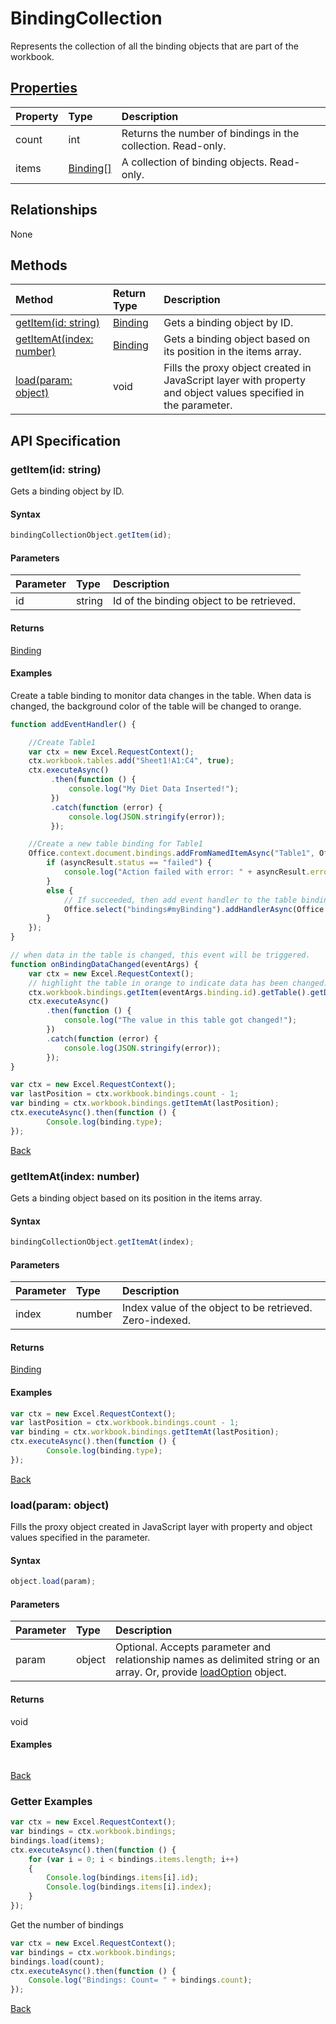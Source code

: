 # BindingCollection

Represents the collection of all the binding objects that are part of the workbook.

## [Properties](#getter-examples)
| Property	   | Type	|Description
|:---------------|:--------|:----------|
|count|int|Returns the number of bindings in the collection. Read-only.|
|items|[Binding[]](binding.md)|A collection of binding objects. Read-only.|

## Relationships
None


## Methods

| Method		   | Return Type	|Description|
|:---------------|:--------|:----------|
|[getItem(id: string)](#getitemid-string)|[Binding](binding.md)|Gets a binding object by ID.|
|[getItemAt(index: number)](#getitematindex-number)|[Binding](binding.md)|Gets a binding object based on its position in the items array.|
|[load(param: object)](#loadparam-object)|void|Fills the proxy object created in JavaScript layer with property and object values specified in the parameter.|

## API Specification

### getItem(id: string)
Gets a binding object by ID.

#### Syntax
```js
bindingCollectionObject.getItem(id);
```

#### Parameters
| Parameter	   | Type	|Description|
|:---------------|:--------|:----------|
|id|string|Id of the binding object to be retrieved.|

#### Returns
[Binding](binding.md)

#### Examples

Create a table binding to monitor data changes in the table. When data is changed, the background color of the table will be changed to orange.

```js
function addEventHandler() {

    //Create Table1
    var ctx = new Excel.RequestContext();
    ctx.workbook.tables.add("Sheet1!A1:C4", true);
    ctx.executeAsync()
         .then(function () {
             console.log("My Diet Data Inserted!");
         })
         .catch(function (error) {
             console.log(JSON.stringify(error));
         });

    //Create a new table binding for Table1
    Office.context.document.bindings.addFromNamedItemAsync("Table1", Office.CoercionType.Table, { id: "myBinding" }, function (asyncResult) {
        if (asyncResult.status == "failed") {
            console.log("Action failed with error: " + asyncResult.error.message);
        }
        else {
            // If succeeded, then add event handler to the table binding.
            Office.select("bindings#myBinding").addHandlerAsync(Office.EventType.BindingDataChanged, onBindingDataChanged);
        }
    });
}

// when data in the table is changed, this event will be triggered.
function onBindingDataChanged(eventArgs) {
    var ctx = new Excel.RequestContext();
    // highlight the table in orange to indicate data has been changed.
    ctx.workbook.bindings.getItem(eventArgs.binding.id).getTable().getDataBodyRange().format.fill.color = "Orange";
    ctx.executeAsync()
        .then(function () {
            console.log("The value in this table got changed!");
        })
        .catch(function (error) {
            console.log(JSON.stringify(error));
        });
}

```


```js
var ctx = new Excel.RequestContext();
var lastPosition = ctx.workbook.bindings.count - 1;
var binding = ctx.workbook.bindings.getItemAt(lastPosition);
ctx.executeAsync().then(function () {
		Console.log(binding.type); 
});
```


[Back](#methods)

### getItemAt(index: number)
Gets a binding object based on its position in the items array.

#### Syntax
```js
bindingCollectionObject.getItemAt(index);
```

#### Parameters
| Parameter	   | Type	|Description|
|:---------------|:--------|:----------|
|index|number|Index value of the object to be retrieved. Zero-indexed.|

#### Returns
[Binding](binding.md)

#### Examples
```js
var ctx = new Excel.RequestContext();
var lastPosition = ctx.workbook.bindings.count - 1;
var binding = ctx.workbook.bindings.getItemAt(lastPosition);
ctx.executeAsync().then(function () {
		Console.log(binding.type); 
});
```


[Back](#methods)

### load(param: object)
Fills the proxy object created in JavaScript layer with property and object values specified in the parameter.

#### Syntax
```js
object.load(param);
```

#### Parameters
| Parameter	   | Type	|Description|
|:---------------|:--------|:----------|
|param|object|Optional. Accepts parameter and relationship names as delimited string or an array. Or, provide [loadOption](loadoption.md) object.|

#### Returns
void

#### Examples
```js

```

[Back](#methods)

### Getter Examples

```js
var ctx = new Excel.RequestContext();
var bindings = ctx.workbook.bindings;
bindings.load(items);
ctx.executeAsync().then(function () {
	for (var i = 0; i < bindings.items.length; i++)
	{
		Console.log(bindings.items[i].id);
		Console.log(bindings.items[i].index);
	}
});
```
Get the number of bindings

```js
var ctx = new Excel.RequestContext();
var bindings = ctx.workbook.bindings;
bindings.load(count);
ctx.executeAsync().then(function () {
	Console.log("Bindings: Count= " + bindings.count);
});

```

[Back](#properties)
